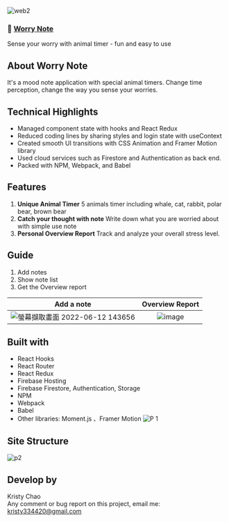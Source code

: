 ![web2](https://user-images.githubusercontent.com/95632624/174442702-f2f0ca85-5386-4cb7-8c26-60a807f26b26.jpg)
### 🚀 [Worry Note](https://worries-go-away.web.app/)
Sense your worry with animal timer - fun and easy to use  



## About Worry Note
It's a mood note application with special animal timers.
Change time perception, change the way you sense your worries.

## Technical Highlights
* Managed component state with hooks and React Redux
* Reduced coding lines by sharing styles and login state with useContext 
* Created smooth UI transitions with CSS Animation and Framer Motion library
* Used cloud services such as Firestore and Authentication as back end.
* Packed with NPM, Webpack, and Babel



## Features
1. **Unique Animal Timer** 5 animals timer including whale, cat, rabbit, polar bear, brown bear  
2. **Catch your thought with note** Write down what you are worried about with simple use note  
3. **Personal Overview Report** Track and analyze your overall stress level.  

## Guide
1. Add notes
2. Show note list
3. Get the Overview report

Add a note             |  Overview Report
:-------------------------:|:-------------------------:
![螢幕擷取畫面 2022-06-12 143656](https://user-images.githubusercontent.com/95632624/173220687-28fd7a23-bdc0-4b5a-83ce-5c7099f3debf.jpg) | ![image](https://user-images.githubusercontent.com/95632624/174442468-83258982-3de2-4089-bffd-aec6cfa16f48.png)



## Built with
* React Hooks
* React Router
* React Redux
* Firebase Hosting
* Firebase Firestore, Authentication, Storage
* NPM
* Webpack
* Babel
* Other libraries: Moment.js 、Framer Motion
![P 1](https://user-images.githubusercontent.com/95632624/174441433-4129a150-65ad-4f6f-891e-3b6910c49cc0.png)


## Site Structure

![p2](https://user-images.githubusercontent.com/95632624/174439985-891e990f-a363-4844-9468-2cbdc2d54f66.png)


## Develop by
Kristy Chao  
Any comment or bug report on this project, email me: kristy334420@gmail.com
